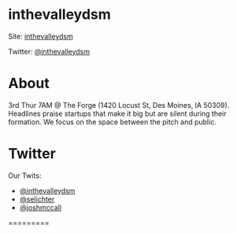inthevalleydsm
====================

Site: [inthevalleydsm](https://inthevalleydsm.github.io/)

Twitter: [@inthevalleydsm](https://twitter.com/inthevalleydsm)

# About
3rd Thur 7AM @ The Forge (1420 Locust St, Des Moines, IA 50309). Headlines praise startups that make it big but are silent during their formation. We focus on the space between the pitch and public.

# Twitter

Our Twits:
* [@inthevalleydsm](https://twitter.com/inthevalleydsm)
* [@selichter](https://twitter.com/selichter)
* [@joshmccall](https://twitter.com/joshmccall)

=========
